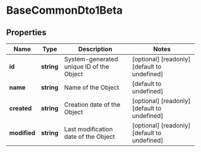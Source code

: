 # BaseCommonDto1Beta

## Properties

Name | Type | Description | Notes
------------ | ------------- | ------------- | -------------
**id** | **string** | System-generated unique ID of the Object | [optional] [readonly] [default to undefined]
**name** | **string** | Name of the Object | [default to undefined]
**created** | **string** | Creation date of the Object | [optional] [readonly] [default to undefined]
**modified** | **string** | Last modification date of the Object | [optional] [readonly] [default to undefined]

